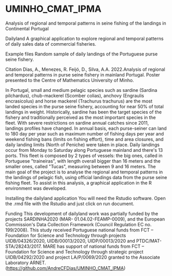 # UMINHO_CMAT_IPMA
Analysis of regional and temporal patterns in seine fishing of the landings in Continental Portugal


Dailyland
A graphical application to explore regional and temporal patterns of daily sales data of commercial fisheries.  

Example files
Random sample of daily landings of the Portuguese purse seine fishery. 
 
 Citation
Dias, A., Menezes, R. Feijó, D., Silva, A.A. 2022.Analysis of regional and temporal patterns in purse seine fishery in mainland Portugal. Poster presented to the Centre of Mathematics University of Minho. 

In Portugal, small and medium pelagic species such as sardine (Sardina pilchardus), chub-mackerel (Scomber colias), anchovy (Engraulis encrasicolus) and horse mackerel (Trachurus trachurus) are the most landed species in the purse seine fishery, accounting for near 50% of total landings in weight. Historically, sardine has been the target species of the fishery and traditionally perceived as the most important species in the fleet. With severe restrictions on sardine annual catches since 2011, landings profiles have changed. In annual basis, each purse-seiner can land to 180 day per year such as maximum number of fishing days per year and weekend fishing bans (limits on fishing effort), time and area closures, and daily landing limits (North of Peniche) were taken in place. Daily landings occur from Monday to Saturday along Portuguese mainland and there's 13 ports. This fleet is composed by 2 types of vessels: the big ones, called in Portuguese "traineiras", with length overall bigger than 16 meters and the smaller ones, called "Tucas", measuring between 9 and 16 meters. The main goal of the project is to analyse the regional and temporal patterns in the landings of pelagic fish, using official landings data from the purse seine fishing fleet. To assist in this analysis, a graphical application in the R environment was developed.

Installing the dailyland application
You will need the Rstudio software. Open the .rmd file with the Rstudio and just click on run document.

Funding
This development of dailyland work was partially funded by the projects SARDINHA2020 (MAR- 01.04.02-FEAMP-0009), and the European Commission's Data Collection Framework (Council Regulation EC no. 199/2008).
This study received Portuguese national funds from FCT – Foundation for Science and Technology through projects UIDB/04326/2020, UIDB/00013/2020, UIDP/00013/2020 and PTDC/MAT-STA/28243/2017. MARE has support of national funds from FCT – Foundation for Science and Technology through strategic project UIDB/04292/2020 and project LA/P/0069/2020 granted to the Associate Laboratory ARNET.
(https://github.com/AndreCFDias/UMINHO_CMAT_IPMA)

